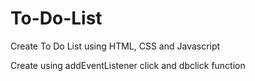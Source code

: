 # To-Do-List
Create To Do List using HTML, CSS and Javascript

Create using addEventListener click and dbclick function
